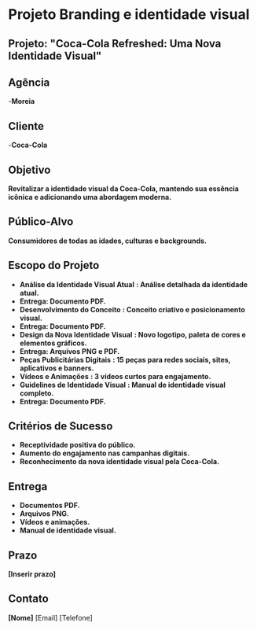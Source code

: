 # **Projeto Branding e identidade visual**

## Projeto: "Coca-Cola Refreshed: Uma Nova Identidade Visual"

## Agência

-**Moreia**

## Cliente

-**Coca-Cola**

## Objetivo

**Revitalizar a identidade visual da Coca-Cola, mantendo sua essência icônica e adicionando uma abordagem moderna.**

## Público-Alvo

**Consumidores de todas as idades, culturas e backgrounds.**

## Escopo do Projeto

* **Análise da Identidade Visual Atual** **: Análise detalhada da identidade atual.**
* **Entrega: Documento PDF.**
* **Desenvolvimento do Conceito** **: Conceito criativo e posicionamento visual.**
* **Entrega: Documento PDF.**
* **Design da Nova Identidade Visual** **: Novo logotipo, paleta de cores e elementos gráficos.**
* **Entrega: Arquivos PNG e PDF.**
* **Peças Publicitárias Digitais** **: 15 peças para redes sociais, sites, aplicativos e banners.**
* **Vídeos e Animações** **: 3 vídeos curtos para engajamento.**
* **Guidelines de Identidade Visual** **: Manual de identidade visual completo.**
* **Entrega: Documento PDF.**

## Critérios de Sucesso

* **Receptividade positiva do público.**
* **Aumento do engajamento nas campanhas digitais.**
* **Reconhecimento da nova identidade visual pela Coca-Cola.**

## Entrega

* **Documentos PDF.**
* **Arquivos PNG.**
* **Vídeos e animações.**
* **Manual de identidade visual.**

## Prazo

**[Inserir prazo]**

## Contato

**[Nome]**
[Email]
[Telefone]
